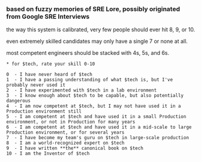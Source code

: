### based on fuzzy memories of SRE Lore, possibly originated from Google SRE Interviews

the way this system is calibrated, very few people should ever hit 8, 9, or 10.

even extremely skilled candidates may only have a single 7 or none at all.

most competent engineers should be stacked with 4s, 5s, and 6s.

```
* for $tech, rate your skill 0-10

0  - I have never heard of $tech
1  - I have a passing understanding of what $tech is, but I've probably never used it
2  - I have experimented with $tech in a lab environment
3  - I know enough about $tech to be capable, but also potentially dangerous
4  - I am now competent at $tech, but I may not have used it in a Production environment still
5  - I am competent at $tech and have used it in a small Production environment, or not in Production for many years
6  - I am competent at $tech and have used it in a mid-scale to large Production environment, or for several years
7  - I have become my team's guru on $tech in large-scale production
8  - I am a world-recognized expert on $tech
9  - I have written **the** canonical book on $tech
10 - I am the Inventor of $tech
```
